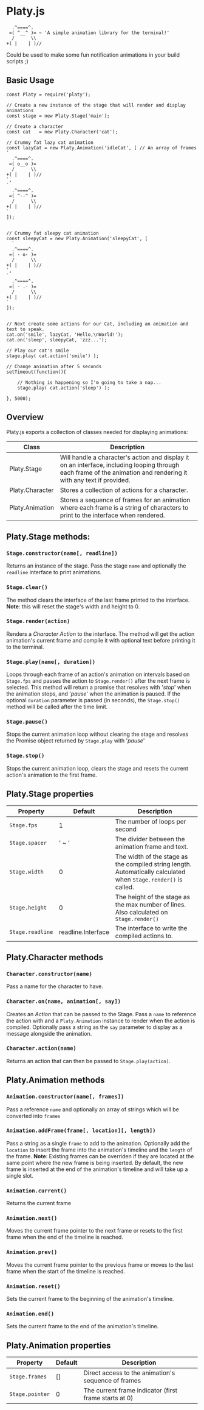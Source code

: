 # Platy.js

```
  .^====^.
 =( ^__^ )= ~ 'A simple animation library for the terminal!'
  /      \\
+( |    | )//
```

Could be used to make some fun notification animations in your build scripts ;)

## Basic Usage

```
const Platy = require('platy');

// Create a new instance of the stage that will render and display animations
const stage = new Platy.Stage('main');

// Create a character
const cat   = new Platy.Character('cat');

// Crummy fat lazy cat animation
const lazyCat = new Platy.Animation('idleCat', [ // An array of frames
`
  .^====^.
 =( o__o )=
  /      \\
+( |    | )//
`,
`
  .^====^.
 =( ^--^ )=
  /      \\
+( |    | )//
`
]);


// Crummy fat sleepy cat animation
const sleepyCat = new Platy.Animation('sleepyCat', [
  `
  .^====^.
 =( - o- )=
  /      \\
+( |    | )//
`,
`
  .^====^.
 =( - .- )=
  /      \\
+( |    | )//
`
]);


// Next create some actions for our Cat, including an animation and text to speak.
cat.on('smile', lazyCat, 'Hello,\nWorld!');
cat.on('sleep', sleepyCat, 'zzz...');

// Play our cat's smile
stage.play( cat.action('smile') );

// Change animation after 5 seconds
setTimeout(function(){

    // Nothing is happening so I'm going to take a nap...
    stage.play( cat.action('sleep') );

}, 5000);
```


## Overview

Platy.js exports a collection of classes needed for displaying animations:

| Class           | Description |
| --------------- | ----------- |
| Platy.Stage     | Will handle a character's action and display it on an interface, including looping through each frame of the animation and rendering it with any text if provided. |
| Platy.Character | Stores a collection of actions for a character. |
| Platy.Animation | Stores a sequence of frames for an animation where each frame is a string of characters to print to the interface when rendered. |

## Platy.Stage methods:

### `Stage.constructor(name[, readline])`

Returns an instance of the stage. Pass the stage `name` and optionally the `readline` interface to print animations.

### `Stage.clear()`

The method clears the interface of the last frame printed to the interface. **Note**: this will reset the stage's width and height to 0.

### `Stage.render(action)`

Renders a *Character Action* to the interface. The method will get the action animation's current frame and compile it with optional text before printing it to the terminal.

### `Stage.play(name[, duration])`

Loops through each frame of an action's animation on intervals based on `Stage.fps` and passes the action to `Stage.render()` after the next frame is selected. This method will return a promise that resolves with '*stop*' when the animation stops, and '*pause*' when the animation is paused. If the optional `duration` parameter is passed (in seconds), the `Stage.stop()` method will be called after the time limit.

### `Stage.pause()`

Stops the current animation loop without clearing the stage and resolves the Promise object returned by `Stage.play` with '*pause*'

### `Stage.stop()`

Stops the current animation loop, clears the stage and resets the current action's animation to the first frame.

## Platy.Stage properties

| Property       | Default | Description |
| -------------- | ------- | ----------- |
| `Stage.fps`      | 1     | The number of loops per second |
| `Stage.spacer`   | ' ~ ' | The divider between the animation frame and text. |
| `Stage.width`    | 0     | The width of the stage as the compiled string length. Automatically calculated when `Stage.render()` is called. |
| `Stage.height`   | 0     | The height of the stage as the max number of lines. Also calculated on `Stage.render()` |
| `Stage.readline` | readline.Interface | The interface to write the compiled actions to. |

## Platy.Character methods

### `Character.constructor(name)`

Pass a name for the character to have.

### `Character.on(name, animation[, say])`

Creates an *Action* that can be passed to the Stage. Pass a `name` to reference the action with and a `Platy.Animation` instance to render when the action is compiled. Optionally pass a string as the `say` parameter to display as a message alongside the animation.

### `Character.action(name)`

Returns an action that can then be passed to `Stage.play(action)`.

## Platy.Animation methods

### `Animation.constructor(name[, frames])`

Pass a reference `name` and optionally an array of strings which will be converted into `frames`

### `Animation.addFrame(frame[, location][, length])`

Pass a string as a single `frame` to add to the animation. Optionally add the `location` to insert the frame into the animation's timeline and the `length` of the frame. **Note**: Existing frames can be overriden if they are located at the same point where the new frame is being inserted. By default, the new frame is inserted at the end of the animation's timeline and will take up a single slot.

### `Animation.current()`

Returns the current frame

### `Animation.next()`

Moves the current frame pointer to the next frame or resets to the first frame when the end of the timeline is reached.

### `Animation.prev()`

Moves the current frame pointer to the previous frame or moves to the last frame when the start of the timeline is reached.

### `Animation.reset()`

Sets the current frame to the beginning of the animation's timeline.

### `Animation.end()`

Sets the current frame to the end of the animation's timeline.

## Platy.Animation properties

| Property        | Default | Description |
| --------------- | ------- | ----------- |
| `Stage.frames`  | []      | Direct access to the animation's sequence of frames |
| `Stage.pointer` | 0       | The current frame indicator (first frame starts at 0)